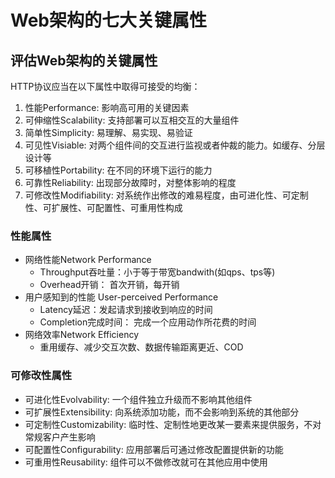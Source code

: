 # Web架构的七大关键属性

## 评估Web架构的关键属性

HTTP协议应当在以下属性中取得可接受的均衡：
1. 性能Performance: 影响高可用的关键因素
2. 可伸缩性Scalability: 支持部署可以互相交互的大量组件
3. 简单性Simplicity: 易理解、易实现、易验证
4. 可见性Visiable: 对两个组件间的交互进行监视或者仲裁的能力。如缓存、分层设计等
5. 可移植性Portability: 在不同的环境下运行的能力
6. 可靠性Reliability: 出现部分故障时，对整体影响的程度
7. 可修改性Modifiability: 对系统作出修改的难易程度，由可进化性、可定制性、可扩展性、可配置性、可重用性构成

### 性能属性

* 网络性能Network Performance
    * Throughput吞吐量：小于等于带宽bandwith(如qps、tps等)
    * Overhead开销： 首次开销，每开销
* 用户感知到的性能 User-perceived Performance
    * Latency延迟：发起请求到接收到响应的时间
    * Completion完成时间： 完成一个应用动作所花费的时间
* 网络效率Network Efficiency
    * 重用缓存、减少交互次数、数据传输距离更近、COD

### 可修改性属性

* 可进化性Evolvability: 一个组件独立升级而不影响其他组件
* 可扩展性Extensibility: 向系统添加功能，而不会影响到系统的其他部分
* 可定制性Customizability: 临时性、定制性地更改某一要素来提供服务，不对常规客户产生影响
* 可配置性Configurability: 应用部署后可通过修改配置提供新的功能
* 可重用性Reusability: 组件可以不做修改就可在其他应用中使用